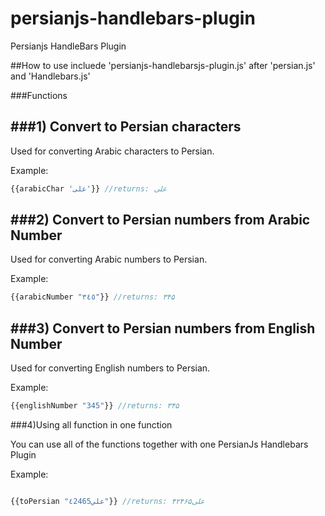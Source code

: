 persianjs-handlebars-plugin
===========================

Persianjs HandleBars Plugin

##How to use
incluede 'persianjs-handlebarsjs-plugin.js' after 'persian.js' and 'Handlebars.js'

###Functions

###1) Convert to Persian characters
----------
Used for converting Arabic characters to Persian.

Example:

```javascript
{{arabicChar 'علی'}} //returns: علی
````
###2) Convert to Persian numbers from Arabic Number
----------
Used for converting Arabic numbers to Persian.

Example:

```javascript
{{arabicNumber "٣٤٥"}} //returns: ۳۴۵
````

###3) Convert to Persian numbers from English Number
----------
Used for converting English numbers to Persian.

Example:

```javascript
{{englishNumber "345"}} //returns: ۳۴۵
````

###4)Using all function in one function

You can use all of the functions together with one PersianJs Handlebars Plugin 

Example:

```javascript

{{toPersian "علي٤2465"}} //returns: علی۴۲۴۶۵
````
